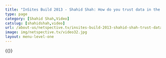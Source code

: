 ```yaml
---
title: "InSites Build 2013 - Shahid Shah: How do you trust data in the system of systems model?"
type: page
category: [Shahid Shah,Video]
catslug: [shahidshah,video]
url: /about-us/netspective.tv/insites-build-2013-shahid-shah-trust-data-system-systems-model/
image: img/netspective.tv/video32.jpg
layout: menu-level-one
---
```

{{<youtube pR1cph0YtDU>}}

